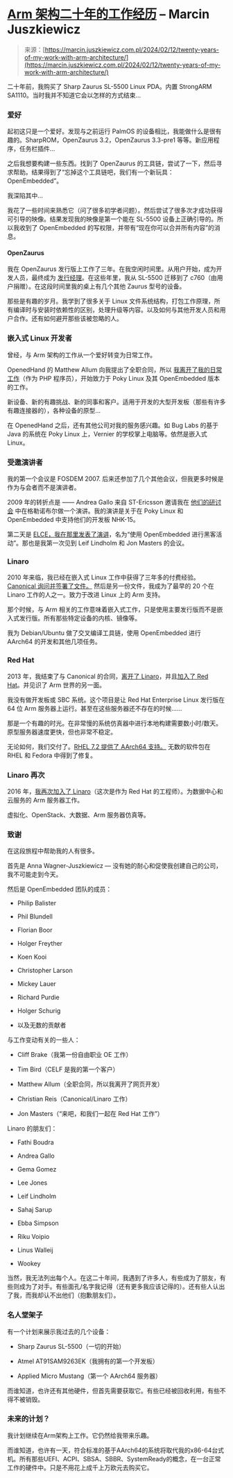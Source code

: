 <!--yml

category: 未分类

date: 2024-05-27 14:50:05

-->

# [Arm 架构二十年的工作经历](https://marcin.juszkiewicz.com.pl/2024/02/12/twenty-years-of-my-work-with-arm-architecture/) – Marcin Juszkiewicz

> 来源：[https://marcin.juszkiewicz.com.pl/2024/02/12/twenty-years-of-my-work-with-arm-architecture/](https://marcin.juszkiewicz.com.pl/2024/02/12/twenty-years-of-my-work-with-arm-architecture/)

二十年前，我购买了 Sharp Zaurus SL-5500 Linux PDA。内置 StrongARM SA1110。当时我并不知道它会以怎样的方式结束…

### 爱好

起初这只是一个爱好。发现与之前运行 PalmOS 的设备相比，我能做什么是很有趣的。SharpROM，OpenZaurus 3.2，OpenZaurus 3.3-pre1 等等。新应用程序，任务栏插件…

之后我想要构建一些东西。找到了 OpenZaurus 的工具链，尝试了一下，然后寻求帮助。结果得到了“忘掉这个工具链吧，我们有一个新玩具：OpenEmbedded”。

我深陷其中…

我花了一些时间来熟悉它（问了很多初学者问题）。然后尝试了很多次才成功获得可引导的映像。结果发现我的映像是第一个能在 SL-5500 设备上正确引导的。所以我收到了 OpenEmbedded 的写权限，并带有“现在你可以合并所有内容”的消息。

#### OpenZaurus

我在 OpenZaurus 发行版上工作了三年。在我空闲时间里。从用户开始，成为开发人员，最终成为 [发行经理](/2006/03/18/openzaurus-354-released/)。在这些年里，我从 SL-5500 迁移到了 c760（由用户捐赠）。在这段时间里我的桌上有几个其他 Zaurus 型号的设备。

那些是有趣的岁月。我学到了很多关于 Linux 文件系统结构，打包工作原理，所有编译时与安装时依赖性的区别，处理升级等内容。以及如何与其他开发人员和用户合作。还有如何避开那些该被忽略的人。

### 嵌入式 Linux 开发者

曾经，与 Arm 架构的工作从一个爱好转变为日常工作。

OpenedHand 的 Matthew Allum 向我提出了全职合同，所以 [我离开了我的日常工作](/2006/12/15/job-change/)（作为 PHP 程序员），开始致力于 Poky Linux 及其 OpenEmbedded 版本的工作。

新设备、新的有趣挑战、新的同事和客户。适用于开发的大型开发板（那些有许多有趣连接器的），各种设备的原型…

在 OpenedHand 之后，还有其他公司对我的服务感兴趣。如 Bug Labs 的基于 Java 的系统在 Poky Linux 上，Vernier 的学校掌上电脑等。依然是嵌入式 Linux。

### 受邀演讲者

我的第一个会议是 FOSDEM 2007\. 后来还参加了几个其他会议，但我更多时候是作为与会者而不是演讲者。

2009 年的转折点是 —— Andrea Gallo 来自 ST-Ericsson 邀请我在 [他们的研讨会](/2009/10/19/st-ericsson-community-workshop-2009/) 中在格勒诺布尔做一个演讲。我的演讲是关于在 Poky Linux 和 OpenEmbedded 中支持他们的开发板 NHK-15。

第二天是 [ELCE，我在那里发表了演讲](/2009/10/27/elc-e-2009/)，名为“使用 OpenEmbedded 进行黑客活动”。那也是我第一次见到 Leif Lindholm 和 Jon Masters 的会议。

### Linaro

2010 年来临，我已经在嵌入式 Linux 工作中获得了三年多的付费经验。[Canonical 询问并签署了文件。](/2010/04/06/another-job-change/) 然后是另一份文件，我成为了最早的 20 个在 Linaro 工作的人之一。致力于改进 Linux 上的 Arm 支持。

那个时候，与 Arm 相关的工作意味着嵌入式工作，只是使用主要发行版而不是嵌入式发行版。所有那些特定设备的内核、镜像等。

我为 Debian/Ubuntu 做了交叉编译工具链，使用 OpenEmbedded 进行 AArch64 的开发和其他几项任务。

### Red Hat

2013 年，我结束了与 Canonical 的合同，[离开了 Linaro](/2013/05/31/my-time-at-linaro-is-over/)，并且[加入了 Red Hat](/2013/08/01/new-job-senior-software-engineer-red-hat/)。并见识了 Arm 世界的另一面。

我没有做开发板或 SBC 系统。这个项目是让 Red Hat Enterprise Linux 发行版在 64 位 Arm 服务器上运行。甚至在这些服务器还不存在的时候……

那是一个有趣的时光。在非常慢的系统仿真器中进行本地构建需要数小时/数天。原型服务器速度更快，但也非常不稳定。

无论如何，我们交付了。[RHEL 7.2 提供了 AArch64 支持。](/2015/11/20/red-hat-enterprise-linux-server-for-arm-7-2-development-preview-released/) 无数的软件包在 RHEL 和 Fedora 中得到了修复。

### Linaro 再次

2016 年，[我再次加入了 Linaro](/2016/04/08/back-linaro-org/)（这次是作为 Red Hat 的工程师）。为数据中心和云服务的 Arm 服务器工作。

虚拟化、OpenStack、大数据、Arm 服务器仿真等。

### 致谢

在这段旅程中帮助我的人有很多。

首先是 Anna Wagner-Juszkiewicz — 没有她的耐心和促使我创建自己的公司，我不可能走到今天。

然后是 OpenEmbedded 团队的成员：

+   Philip Balister

+   Phil Blundell

+   Florian Boor

+   Holger Freyther

+   Koen Kooi

+   Christopher Larson

+   Mickey Lauer

+   Richard Purdie

+   Holger Schurig

+   以及无数的贡献者

与工作变动有关的一些人：

+   Cliff Brake（我第一份自由职业 OE 工作）

+   Tim Bird（CELF 是我的第一个客户）

+   Matthew Allum（全职合同，所以我离开了网页开发）

+   Christian Reis（Canonical/Linaro 工作）

+   Jon Masters（“来吧，和我们一起在 Red Hat 工作”）

Linaro 的朋友们：

+   Fathi Boudra

+   Andrea Gallo

+   Gema Gomez

+   Lee Jones

+   Leif Lindholm

+   Sahaj Sarup

+   Ebba Simpson

+   Riku Voipio

+   Linus Walleij

+   Wookey

当然，我无法列出每个人。在这二十年间，我遇到了许多人，有些成为了朋友，有些则成为了对手。有些面孔/名字我记得（还有更多我应该记得的）。还有些人认出了我，而我却认不出他们（抱歉朋友们）。

### 名人堂架子

有一个计划来展示我过去的几个设备：

+   Sharp Zaurus SL-5500（一切的开始）

+   Atmel AT91SAM9263EK（我拥有的第一个开发板）

+   Applied Micro Mustang（第一个 AArch64 服务器）

而谁知道，也许还有其他硬件，但首先需要获取它。有些已经被回收利用，有些不得不被销毁。

### 未来的计划？

我计划继续在Arm架构上工作。它仍然给我带来乐趣。

而谁知道，也许有一天，符合标准的基于AArch64的系统将取代我的x86-64台式机。所有那些UEFI、ACPI、SBSA、SBBR、SystemReady的概念，在一台正常工作的硬件中。只是不用花上成千上万欧元去购买它。
